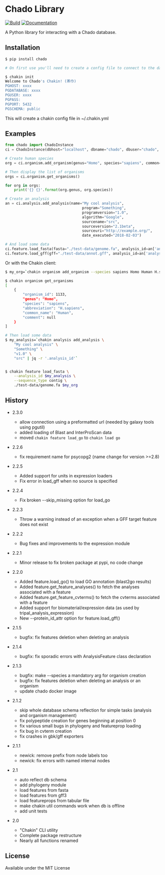 # Chado Library

[![Build](https://travis-ci.org/galaxy-genome-annotation/python-chado.svg?branch=master)](https://travis-ci.org/galaxy-genome-annotation/python-chado)
[![Documentation](https://readthedocs.org/projects/python-chado/badge/?version=latest)](http://python-chado.readthedocs.io/en/latest/?badge=latest)

A Python library for interacting with a Chado database.

## Installation

```bash
$ pip install chado

# On first use you'll need to create a config file to connect to the database, just run:

$ chakin init
Welcome to Chado's Chakin! (茶巾)
PGHOST: xxxx
PGDATABASE: xxxx
PGUSER: xxxx
PGPASS:
PGPORT: 5432
PGSCHEMA: public
```

This will create a chakin config file in ~/.chakin.yml

## Examples

```python
from chado import ChadoInstance
ci = ChadoInstance(dbhost="localhost", dbname="chado", dbuser="chado", dbpass="chado", dbschema="public", dbport=5432)

# Create human species
org = ci.organism.add_organism(genus="Homo", species="sapiens", common="Human", abbr="H.sapiens")

# Then display the list of organisms
orgs = ci.organism.get_organisms()

for org in orgs:
    print('{} {}'.format(org.genus, org.species))

# Create an analysis
an = ci.analysis.add_analysis(name="My cool analysis",
                                   program="Something",
                                   programversion="1.0",
                                   algorithm="Google",
                                   sourcename="src",
                                   sourceversion="2.1beta",
                                   sourceuri="http://example.org/",
                                   date_executed="2018-02-03")

# And load some data
ci.feature.load_fasta(fasta="./test-data/genome.fa", analysis_id=an['analysis_id'], organism_id=orgs[0]['organism_id'])
ci.feature.load_gff(gff="./test-data/annot.gff", analysis_id=an['analysis_id'], organism_id=orgs[0]['organism_id'])
```

Or with the Chakin client:

```bash
$ my_org=`chakin organism add_organism --species sapiens Homo Human H.sapiens  | jq -r '.organism_id'`

$ chakin organism get_organisms
[
    {
        "organism_id": 1133,
        "genus": "Homo",
        "species": "sapiens",
        "abbreviation": "H.sapiens",
        "common_name": "Human",
        "comment": null
    }
]

# Then load some data
$ my_analysis=`chakin analysis add_analysis \
    "My cool analysis" \
    "Something" \
    "v1.0" \
    "src" | jq -r '.analysis_id'`


$ chakin feature load_fasta \
    --analysis_id $my_analysis \
    --sequence_type contig \
    ./test-data/genome.fa $my_org
```

## History

- 2.3.0
    - allow connection using a preformatted url (needed by galaxy tools using pgutil)
    - added loading of Blast and InterProScan data
    - moved `chakin feature load_go` to `chakin load go`

- 2.2.6
    - fix requirement name for psycopg2 (name change for version >=2.8)

- 2.2.5
    - Added support for units in expression loaders
    - Fix error in load_gff when no source is specified

- 2.2.4
    - Fix broken --skip_missing option for load_go

- 2.2.3
    - Throw a warning instead of an exception when a GFF target feature does not exist

- 2.2.2
    - Bug fixes and improvements to the expression module

- 2.2.1
    - Minor release to fix broken package at pypi, no code change

- 2.2.0
    - Added feature.load_go() to load GO annotation (blast2go results)
    - Added feature.get_feature_analyses() to fetch the analyses associated with a feature
    - Added feature.get_feature_cvterms() to fetch the cvterms associated with a feature
    - Added support for biomaterial/expression data (as used by tripal_analysis_expression)
    - New --protein_id_attr option for feature.load_gff()

- 2.1.5
    - bugfix: fix features deletion when deleting an analysis

- 2.1.4
    - bugfix: fix sporadic errors with AnalysisFeature class declaration

- 2.1.3
    - bugfix: make --species a mandatory arg for organism creation
    - bugfix: fix features deletion when deleting an analysis or an organism
    - update chado docker image

- 2.1.2
    - skip whole database schema reflection for simple tasks (analysis and organism management)
    - fix polypeptide creation for genes beginning at position 0
    - fix various small bugs in phylogeny and featureprop loading
    - fix bug in cvterm creation
    - fix crashes in gbk/gff exporters

- 2.1.1
    - newick: remove prefix from node labels too
    - newick: fix errors with named internal nodes

- 2.1
    - auto reflect db schema
    - add phylogeny module
    - load features from fasta
    - load features from gff3
    - load featureprops from tabular file
    - make chakin util commands work when db is offline
    - add unit tests

- 2.0
    - "Chakin" CLI utility
    - Complete package restructure
    - Nearly all functions renamed

## License

Available under the MIT License
